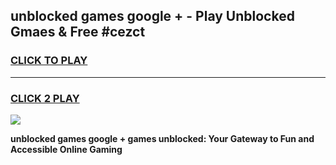 
## unblocked games google + - Play Unblocked Gmaes & Free #cezct
<h3>
<a href="https://news.freeplayer.one?title=unblocked_games_google_+&ref=03M">CLICK TO PLAY</a></h3>
<hr>

<h3>
<a href="https://news.freeplayer.one?title=unblocked_games_google_+&ref=03M">CLICK 2 PLAY</a>
  
</h3>

<a href="https://news.freeplayer.one?title=unblocked_games_google_+&ref=03M"><img src="https://clearcache.store/games.png"></a>


**unblocked games google + games unblocked: Your Gateway to Fun and Accessible Online Gaming**
